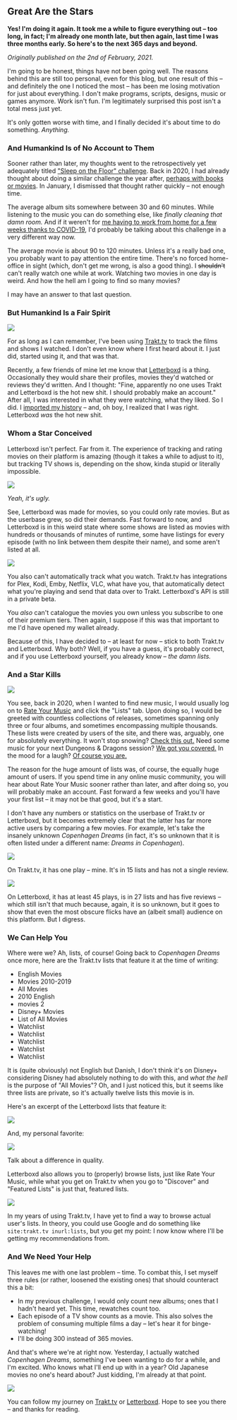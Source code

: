 ## Great Are the Stars

**Yes! I'm doing it again. It took me a while to figure everything out – too long, in fact; I'm already one month late, but then again, last time I was three months early. So here's to the next 365 days and beyond.**

*Originally published on the 2nd of February, 2021.*

I'm going to be honest, things have not been going well. The reasons behind this are still too personal, even for this blog, but one result of this – and definitely the one I noticed the most – has been me losing motivation for just about everything. I don't make programs, scripts, designs, music or games anymore. Work isn't fun. I'm legitimately surprised this post isn't a total mess just yet.

It's only gotten worse with time, and I finally decided it's about time to do something. *Anything.*

### And Humankind Is of No Account to Them

Sooner rather than later, my thoughts went to the retrospectively yet adequately titled ["Sleep on the Floor" challenge](https://rateyourmusic.com/list/Rossmann/sleep-on-the-floor-365-days-365-albums/). Back in 2020, I had already thought about doing a similar challenge the year after, [perhaps with books or movies](https://blog.rxyz.rocks/posts/year-of-hibernation#the-future-wouldnt-that-be-nice). In January, I dismissed that thought rather quickly – not enough time.

The average album sits somewhere between 30 and 60 minutes. While listening to the music you can do something else, like *finally cleaning that damn room.* And if it weren't for [me having to work from home for a few weeks thanks to COVID-19](https://blog.rxyz.rocks/posts/year-of-hibernation#the-numbers), I'd probably be talking about this challenge in a very different way now.

The average movie is about 90 to 120 minutes. Unless it's a really bad one, you probably want to pay attention the entire time. There's no forced home-office in sight (which, don't get me wrong, is also a good thing). I ~~shouldn't~~ can't really watch one while at work. Watching two movies in one day is weird. And how the hell am I going to find so many movies?

I may have an answer to that last question.

### But Humankind Is a Fair Spirit

![](4-2.png)

For as long as I can remember, I've been using [Trakt.tv](https://trakt.tv/) to track the films and shows I watched. I don't even know where I first heard about it. I just did, started using it, and that was that.

Recently, a few friends of mine let me know that [Letterboxd](https://letterboxd.com/) is a thing. Occasionally they would share their profiles, movies they'd watched or reviews they'd written. And I thought: "Fine, apparently no one uses Trakt and Letterboxd is the hot new shit. I should probably make an account." After all, I was interested in what they were watching, what they liked. So I did. I [imported my history](https://github.com/anoopsankar/Trakt2Letterboxd) – and, oh boy, I realized that I was right. Letterboxd *was* the hot new shit.

### Whom a Star Conceived

Letterboxd isn't perfect. Far from it. The experience of tracking and rating movies on their platform is amazing (though it takes a while to adjust to it), but tracking TV shows is, depending on the show, kinda stupid or literally impossible.

![](4-3.png)

*Yeah, it's ugly.*

See, Letterboxd was made for movies, so you could only rate movies. But as the userbase grew, so did their demands. Fast forward to now, and Letterboxd is in this weird state where some shows are listed as movies with hundreds or thousands of minutes of runtime, some have listings for every episode (with no link between them despite their name), and some aren't listed at all.

![](4-4.png)

You also can't automatically track what you watch. Trakt.tv has integrations for Plex, Kodi, Emby, Netflix, VLC, what have you, that automatically detect what you're playing and send that data over to Trakt. Letterboxd's API is still in a private beta.

You *also* can't catalogue the movies you own unless you subscribe to one of their premium tiers. Then again, I suppose if this was that important to me I'd have opened my wallet already.

Because of this, I have decided to – at least for now – stick to both Trakt.tv and Letterboxd. Why both? Well, if you have a guess, it's probably correct, and if you use Letterboxd yourself, you already know – *the damn lists.*

### And a Star Kills

![](4-5.png)

You see, back in 2020, when I wanted to find new music, I would usually log on to [Rate Your Music](https://rateyourmusic.com/) and click the "Lists" tab. Upon doing so, I would be greeted with countless collections of releases, sometimes spanning only three or four albums, and sometimes encompassing multiple thousands. These lists were created by users of the site, and there was, arguably, one for absolutely everything. It won't stop snowing? [Check this out.](https://rateyourmusic.com/list/Sly_Wank/releases-best-suited-for-winter-listening/) Need some music for your next Dungeons & Dragons session? [We got you covered.](https://rateyourmusic.com/list/TheScientist/rym-ultimate-box-set-dungeon-synth/) In the mood for a laugh? [Of course you are.](https://rateyourmusic.com/list/emojiarchive/bands_artists-named-after-a-medical-condition-that-i-have-whenever-i-listen-to-them/)

The reason for the huge amount of lists was, of course, the equally huge amount of users. If you spend time in any online music community, you will hear about Rate Your Music sooner rather than later, and after doing so, you will probably make an account. Fast forward a few weeks and you'll have your first list – it may not be that good, but it's a start.

I don't have any numbers or statistics on the userbase of Trakt.tv or Letterboxd, but it becomes extremely clear that the latter has far more active users by comparing a few movies. For example, let's take the insanely unknown *Copenhagen Dreams* (in fact, it's so unknown that it is often listed under a different name: *Dreams in Copenhagen*).

![](4-6.png)

On Trakt.tv, it has one play – mine. It's in 15 lists and has not a single review.

![](4-7.jpg)

On Letterboxd, it has at least 45 plays, is in 27 lists and has five reviews – which still isn't that much because, again, it is so unknown, but it goes to show that even the most obscure flicks have an (albeit small) audience on this platform. But I digress.

### We Can Help You

Where were we? Ah, lists, of course! Going back to *Copenhagen Dreams* once more, here are the Trakt.tv lists that feature it at the time of writing:

- English Movies
- Movies 2010-2019
- All Movies
- 2010 English
- movies 2
- Disney+ Movies
- List of All Movies
- Watchlist
- Watchlist
- Watchlist
- Watchlist
- Watchlist

It is (quite obviously) not English but Danish, I don't think it's on Disney+ considering Disney had absolutely nothing to do with this, and *what the hell* is the purpose of "All Movies"? Oh, and I just noticed this, but it seems like three lists are private, so it's actually twelve lists this movie is in.

Here's an excerpt of the Letterboxd lists that feature it:

![](4-8.png)

And, my personal favorite:

![](4-9.png)

Talk about a difference in quality.

Letterboxd also allows you to (properly) browse lists, just like Rate Your Music, while what you get on Trakt.tv when you go to "Discover" and "Featured Lists" is just that, featured lists.

![](4-10.jpg)

In my years of using Trakt.tv, I have yet to find a way to browse actual user's lists. In theory, you could use Google and do something like `site:trakt.tv inurl:lists`, but you get my point: I now know where I'll be getting my recommendations from.

### And We Need Your Help

This leaves me with one last problem – time. To combat this, I set myself three rules (or rather, loosened the existing ones) that should counteract this a bit:

- In my previous challenge, I would only count new albums; ones that I hadn't heard yet. This time, rewatches count too.
- Each episode of a TV show counts as a movie. This also solves the problem of consuming multiple films a day – let's hear it for binge-watching!
- I'll be doing 300 instead of 365 movies.

And that's where we're at right now. Yesterday, I actually watched *Copenhagen Dreams*, something I've been wanting to do for a while, and I'm excited. Who knows what I'll end up with in a year? Old Japanese movies no one's heard about? Just kidding, I'm already at that point.

![](4-11.png)

You can follow my journey on [Trakt.tv](https://trakt.tv/users/roesch) or [Letterboxd](https://letterboxd.com/roesch/). Hope to see you there – and thanks for reading.
